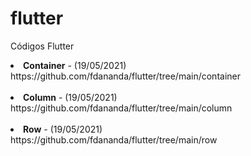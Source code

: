 # flutter

Códigos Flutter
<li><b>Container</b> - (19/05/2021)<br>https://github.com/fdananda/flutter/tree/main/container</li><br>
<li><b>Column</b> - (19/05/2021)<br>https://github.com/fdananda/flutter/tree/main/column</li><br>
<li><b>Row</b> - (19/05/2021)<br>https://github.com/fdananda/flutter/tree/main/row</li><br>
